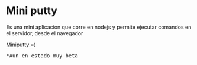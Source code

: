 <h1>Mini putty</h1>
<p>Es una mini aplicacion que corre en nodejs y permite ejecutar comandos en el servidor, desde el navegador</p>
<a href="http://miniputty.heroku.com">Miniputty =)</a>
<br>
<pre>*Aun en estado muy beta</pre>